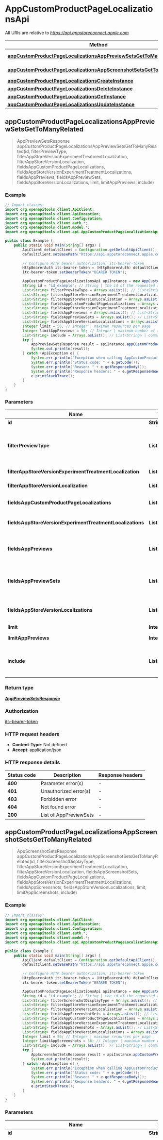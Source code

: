 # AppCustomProductPageLocalizationsApi

All URIs are relative to *https://api.appstoreconnect.apple.com*

| Method | HTTP request | Description |
|------------- | ------------- | -------------|
| [**appCustomProductPageLocalizationsAppPreviewSetsGetToManyRelated**](AppCustomProductPageLocalizationsApi.md#appCustomProductPageLocalizationsAppPreviewSetsGetToManyRelated) | **GET** /v1/appCustomProductPageLocalizations/{id}/appPreviewSets |  |
| [**appCustomProductPageLocalizationsAppScreenshotSetsGetToManyRelated**](AppCustomProductPageLocalizationsApi.md#appCustomProductPageLocalizationsAppScreenshotSetsGetToManyRelated) | **GET** /v1/appCustomProductPageLocalizations/{id}/appScreenshotSets |  |
| [**appCustomProductPageLocalizationsCreateInstance**](AppCustomProductPageLocalizationsApi.md#appCustomProductPageLocalizationsCreateInstance) | **POST** /v1/appCustomProductPageLocalizations |  |
| [**appCustomProductPageLocalizationsDeleteInstance**](AppCustomProductPageLocalizationsApi.md#appCustomProductPageLocalizationsDeleteInstance) | **DELETE** /v1/appCustomProductPageLocalizations/{id} |  |
| [**appCustomProductPageLocalizationsGetInstance**](AppCustomProductPageLocalizationsApi.md#appCustomProductPageLocalizationsGetInstance) | **GET** /v1/appCustomProductPageLocalizations/{id} |  |
| [**appCustomProductPageLocalizationsUpdateInstance**](AppCustomProductPageLocalizationsApi.md#appCustomProductPageLocalizationsUpdateInstance) | **PATCH** /v1/appCustomProductPageLocalizations/{id} |  |



## appCustomProductPageLocalizationsAppPreviewSetsGetToManyRelated

> AppPreviewSetsResponse appCustomProductPageLocalizationsAppPreviewSetsGetToManyRelated(id, filterPreviewType, filterAppStoreVersionExperimentTreatmentLocalization, filterAppStoreVersionLocalization, fieldsAppCustomProductPageLocalizations, fieldsAppStoreVersionExperimentTreatmentLocalizations, fieldsAppPreviews, fieldsAppPreviewSets, fieldsAppStoreVersionLocalizations, limit, limitAppPreviews, include)



### Example

```java
// Import classes:
import org.openapitools.client.ApiClient;
import org.openapitools.client.ApiException;
import org.openapitools.client.Configuration;
import org.openapitools.client.auth.*;
import org.openapitools.client.model.*;
import org.openapitools.client.api.AppCustomProductPageLocalizationsApi;

public class Example {
    public static void main(String[] args) {
        ApiClient defaultClient = Configuration.getDefaultApiClient();
        defaultClient.setBasePath("https://api.appstoreconnect.apple.com");
        
        // Configure HTTP bearer authorization: itc-bearer-token
        HttpBearerAuth itc-bearer-token = (HttpBearerAuth) defaultClient.getAuthentication("itc-bearer-token");
        itc-bearer-token.setBearerToken("BEARER TOKEN");

        AppCustomProductPageLocalizationsApi apiInstance = new AppCustomProductPageLocalizationsApi(defaultClient);
        String id = "id_example"; // String | the id of the requested resource
        List<String> filterPreviewType = Arrays.asList(); // List<String> | filter by attribute 'previewType'
        List<String> filterAppStoreVersionExperimentTreatmentLocalization = Arrays.asList(); // List<String> | filter by id(s) of related 'appStoreVersionExperimentTreatmentLocalization'
        List<String> filterAppStoreVersionLocalization = Arrays.asList(); // List<String> | filter by id(s) of related 'appStoreVersionLocalization'
        List<String> fieldsAppCustomProductPageLocalizations = Arrays.asList(); // List<String> | the fields to include for returned resources of type appCustomProductPageLocalizations
        List<String> fieldsAppStoreVersionExperimentTreatmentLocalizations = Arrays.asList(); // List<String> | the fields to include for returned resources of type appStoreVersionExperimentTreatmentLocalizations
        List<String> fieldsAppPreviews = Arrays.asList(); // List<String> | the fields to include for returned resources of type appPreviews
        List<String> fieldsAppPreviewSets = Arrays.asList(); // List<String> | the fields to include for returned resources of type appPreviewSets
        List<String> fieldsAppStoreVersionLocalizations = Arrays.asList(); // List<String> | the fields to include for returned resources of type appStoreVersionLocalizations
        Integer limit = 56; // Integer | maximum resources per page
        Integer limitAppPreviews = 56; // Integer | maximum number of related appPreviews returned (when they are included)
        List<String> include = Arrays.asList(); // List<String> | comma-separated list of relationships to include
        try {
            AppPreviewSetsResponse result = apiInstance.appCustomProductPageLocalizationsAppPreviewSetsGetToManyRelated(id, filterPreviewType, filterAppStoreVersionExperimentTreatmentLocalization, filterAppStoreVersionLocalization, fieldsAppCustomProductPageLocalizations, fieldsAppStoreVersionExperimentTreatmentLocalizations, fieldsAppPreviews, fieldsAppPreviewSets, fieldsAppStoreVersionLocalizations, limit, limitAppPreviews, include);
            System.out.println(result);
        } catch (ApiException e) {
            System.err.println("Exception when calling AppCustomProductPageLocalizationsApi#appCustomProductPageLocalizationsAppPreviewSetsGetToManyRelated");
            System.err.println("Status code: " + e.getCode());
            System.err.println("Reason: " + e.getResponseBody());
            System.err.println("Response headers: " + e.getResponseHeaders());
            e.printStackTrace();
        }
    }
}
```

### Parameters


| Name | Type | Description  | Notes |
|------------- | ------------- | ------------- | -------------|
| **id** | **String**| the id of the requested resource | |
| **filterPreviewType** | **List&lt;String&gt;**| filter by attribute &#39;previewType&#39; | [optional] [enum: IPHONE_67, IPHONE_61, IPHONE_65, IPHONE_58, IPHONE_55, IPHONE_47, IPHONE_40, IPHONE_35, IPAD_PRO_3GEN_129, IPAD_PRO_3GEN_11, IPAD_PRO_129, IPAD_105, IPAD_97, DESKTOP, APPLE_TV, APPLE_VISION_PRO] |
| **filterAppStoreVersionExperimentTreatmentLocalization** | **List&lt;String&gt;**| filter by id(s) of related &#39;appStoreVersionExperimentTreatmentLocalization&#39; | [optional] |
| **filterAppStoreVersionLocalization** | **List&lt;String&gt;**| filter by id(s) of related &#39;appStoreVersionLocalization&#39; | [optional] |
| **fieldsAppCustomProductPageLocalizations** | **List&lt;String&gt;**| the fields to include for returned resources of type appCustomProductPageLocalizations | [optional] [enum: appCustomProductPageVersion, appPreviewSets, appScreenshotSets, locale, promotionalText] |
| **fieldsAppStoreVersionExperimentTreatmentLocalizations** | **List&lt;String&gt;**| the fields to include for returned resources of type appStoreVersionExperimentTreatmentLocalizations | [optional] [enum: appPreviewSets, appScreenshotSets, appStoreVersionExperimentTreatment, locale] |
| **fieldsAppPreviews** | **List&lt;String&gt;**| the fields to include for returned resources of type appPreviews | [optional] [enum: appPreviewSet, assetDeliveryState, fileName, fileSize, mimeType, previewFrameTimeCode, previewImage, sourceFileChecksum, uploadOperations, uploaded, videoUrl] |
| **fieldsAppPreviewSets** | **List&lt;String&gt;**| the fields to include for returned resources of type appPreviewSets | [optional] [enum: appCustomProductPageLocalization, appPreviews, appStoreVersionExperimentTreatmentLocalization, appStoreVersionLocalization, previewType] |
| **fieldsAppStoreVersionLocalizations** | **List&lt;String&gt;**| the fields to include for returned resources of type appStoreVersionLocalizations | [optional] [enum: appPreviewSets, appScreenshotSets, appStoreVersion, description, keywords, locale, marketingUrl, promotionalText, supportUrl, whatsNew] |
| **limit** | **Integer**| maximum resources per page | [optional] |
| **limitAppPreviews** | **Integer**| maximum number of related appPreviews returned (when they are included) | [optional] |
| **include** | **List&lt;String&gt;**| comma-separated list of relationships to include | [optional] [enum: appCustomProductPageLocalization, appPreviews, appStoreVersionExperimentTreatmentLocalization, appStoreVersionLocalization] |

### Return type

[**AppPreviewSetsResponse**](AppPreviewSetsResponse.md)

### Authorization

[itc-bearer-token](../README.md#itc-bearer-token)

### HTTP request headers

- **Content-Type**: Not defined
- **Accept**: application/json

### HTTP response details
| Status code | Description | Response headers |
|-------------|-------------|------------------|
| **400** | Parameter error(s) |  -  |
| **401** | Unauthorized error(s) |  -  |
| **403** | Forbidden error |  -  |
| **404** | Not found error |  -  |
| **200** | List of AppPreviewSets |  -  |


## appCustomProductPageLocalizationsAppScreenshotSetsGetToManyRelated

> AppScreenshotSetsResponse appCustomProductPageLocalizationsAppScreenshotSetsGetToManyRelated(id, filterScreenshotDisplayType, filterAppStoreVersionExperimentTreatmentLocalization, filterAppStoreVersionLocalization, fieldsAppScreenshotSets, fieldsAppCustomProductPageLocalizations, fieldsAppStoreVersionExperimentTreatmentLocalizations, fieldsAppScreenshots, fieldsAppStoreVersionLocalizations, limit, limitAppScreenshots, include)



### Example

```java
// Import classes:
import org.openapitools.client.ApiClient;
import org.openapitools.client.ApiException;
import org.openapitools.client.Configuration;
import org.openapitools.client.auth.*;
import org.openapitools.client.model.*;
import org.openapitools.client.api.AppCustomProductPageLocalizationsApi;

public class Example {
    public static void main(String[] args) {
        ApiClient defaultClient = Configuration.getDefaultApiClient();
        defaultClient.setBasePath("https://api.appstoreconnect.apple.com");
        
        // Configure HTTP bearer authorization: itc-bearer-token
        HttpBearerAuth itc-bearer-token = (HttpBearerAuth) defaultClient.getAuthentication("itc-bearer-token");
        itc-bearer-token.setBearerToken("BEARER TOKEN");

        AppCustomProductPageLocalizationsApi apiInstance = new AppCustomProductPageLocalizationsApi(defaultClient);
        String id = "id_example"; // String | the id of the requested resource
        List<String> filterScreenshotDisplayType = Arrays.asList(); // List<String> | filter by attribute 'screenshotDisplayType'
        List<String> filterAppStoreVersionExperimentTreatmentLocalization = Arrays.asList(); // List<String> | filter by id(s) of related 'appStoreVersionExperimentTreatmentLocalization'
        List<String> filterAppStoreVersionLocalization = Arrays.asList(); // List<String> | filter by id(s) of related 'appStoreVersionLocalization'
        List<String> fieldsAppScreenshotSets = Arrays.asList(); // List<String> | the fields to include for returned resources of type appScreenshotSets
        List<String> fieldsAppCustomProductPageLocalizations = Arrays.asList(); // List<String> | the fields to include for returned resources of type appCustomProductPageLocalizations
        List<String> fieldsAppStoreVersionExperimentTreatmentLocalizations = Arrays.asList(); // List<String> | the fields to include for returned resources of type appStoreVersionExperimentTreatmentLocalizations
        List<String> fieldsAppScreenshots = Arrays.asList(); // List<String> | the fields to include for returned resources of type appScreenshots
        List<String> fieldsAppStoreVersionLocalizations = Arrays.asList(); // List<String> | the fields to include for returned resources of type appStoreVersionLocalizations
        Integer limit = 56; // Integer | maximum resources per page
        Integer limitAppScreenshots = 56; // Integer | maximum number of related appScreenshots returned (when they are included)
        List<String> include = Arrays.asList(); // List<String> | comma-separated list of relationships to include
        try {
            AppScreenshotSetsResponse result = apiInstance.appCustomProductPageLocalizationsAppScreenshotSetsGetToManyRelated(id, filterScreenshotDisplayType, filterAppStoreVersionExperimentTreatmentLocalization, filterAppStoreVersionLocalization, fieldsAppScreenshotSets, fieldsAppCustomProductPageLocalizations, fieldsAppStoreVersionExperimentTreatmentLocalizations, fieldsAppScreenshots, fieldsAppStoreVersionLocalizations, limit, limitAppScreenshots, include);
            System.out.println(result);
        } catch (ApiException e) {
            System.err.println("Exception when calling AppCustomProductPageLocalizationsApi#appCustomProductPageLocalizationsAppScreenshotSetsGetToManyRelated");
            System.err.println("Status code: " + e.getCode());
            System.err.println("Reason: " + e.getResponseBody());
            System.err.println("Response headers: " + e.getResponseHeaders());
            e.printStackTrace();
        }
    }
}
```

### Parameters


| Name | Type | Description  | Notes |
|------------- | ------------- | ------------- | -------------|
| **id** | **String**| the id of the requested resource | |
| **filterScreenshotDisplayType** | **List&lt;String&gt;**| filter by attribute &#39;screenshotDisplayType&#39; | [optional] [enum: APP_IPHONE_67, APP_IPHONE_61, APP_IPHONE_65, APP_IPHONE_58, APP_IPHONE_55, APP_IPHONE_47, APP_IPHONE_40, APP_IPHONE_35, APP_IPAD_PRO_3GEN_129, APP_IPAD_PRO_3GEN_11, APP_IPAD_PRO_129, APP_IPAD_105, APP_IPAD_97, APP_DESKTOP, APP_WATCH_ULTRA, APP_WATCH_SERIES_7, APP_WATCH_SERIES_4, APP_WATCH_SERIES_3, APP_APPLE_TV, APP_APPLE_VISION_PRO, IMESSAGE_APP_IPHONE_67, IMESSAGE_APP_IPHONE_61, IMESSAGE_APP_IPHONE_65, IMESSAGE_APP_IPHONE_58, IMESSAGE_APP_IPHONE_55, IMESSAGE_APP_IPHONE_47, IMESSAGE_APP_IPHONE_40, IMESSAGE_APP_IPAD_PRO_3GEN_129, IMESSAGE_APP_IPAD_PRO_3GEN_11, IMESSAGE_APP_IPAD_PRO_129, IMESSAGE_APP_IPAD_105, IMESSAGE_APP_IPAD_97] |
| **filterAppStoreVersionExperimentTreatmentLocalization** | **List&lt;String&gt;**| filter by id(s) of related &#39;appStoreVersionExperimentTreatmentLocalization&#39; | [optional] |
| **filterAppStoreVersionLocalization** | **List&lt;String&gt;**| filter by id(s) of related &#39;appStoreVersionLocalization&#39; | [optional] |
| **fieldsAppScreenshotSets** | **List&lt;String&gt;**| the fields to include for returned resources of type appScreenshotSets | [optional] [enum: appCustomProductPageLocalization, appScreenshots, appStoreVersionExperimentTreatmentLocalization, appStoreVersionLocalization, screenshotDisplayType] |
| **fieldsAppCustomProductPageLocalizations** | **List&lt;String&gt;**| the fields to include for returned resources of type appCustomProductPageLocalizations | [optional] [enum: appCustomProductPageVersion, appPreviewSets, appScreenshotSets, locale, promotionalText] |
| **fieldsAppStoreVersionExperimentTreatmentLocalizations** | **List&lt;String&gt;**| the fields to include for returned resources of type appStoreVersionExperimentTreatmentLocalizations | [optional] [enum: appPreviewSets, appScreenshotSets, appStoreVersionExperimentTreatment, locale] |
| **fieldsAppScreenshots** | **List&lt;String&gt;**| the fields to include for returned resources of type appScreenshots | [optional] [enum: appScreenshotSet, assetDeliveryState, assetToken, assetType, fileName, fileSize, imageAsset, sourceFileChecksum, uploadOperations, uploaded] |
| **fieldsAppStoreVersionLocalizations** | **List&lt;String&gt;**| the fields to include for returned resources of type appStoreVersionLocalizations | [optional] [enum: appPreviewSets, appScreenshotSets, appStoreVersion, description, keywords, locale, marketingUrl, promotionalText, supportUrl, whatsNew] |
| **limit** | **Integer**| maximum resources per page | [optional] |
| **limitAppScreenshots** | **Integer**| maximum number of related appScreenshots returned (when they are included) | [optional] |
| **include** | **List&lt;String&gt;**| comma-separated list of relationships to include | [optional] [enum: appCustomProductPageLocalization, appScreenshots, appStoreVersionExperimentTreatmentLocalization, appStoreVersionLocalization] |

### Return type

[**AppScreenshotSetsResponse**](AppScreenshotSetsResponse.md)

### Authorization

[itc-bearer-token](../README.md#itc-bearer-token)

### HTTP request headers

- **Content-Type**: Not defined
- **Accept**: application/json

### HTTP response details
| Status code | Description | Response headers |
|-------------|-------------|------------------|
| **400** | Parameter error(s) |  -  |
| **401** | Unauthorized error(s) |  -  |
| **403** | Forbidden error |  -  |
| **404** | Not found error |  -  |
| **200** | List of AppScreenshotSets |  -  |


## appCustomProductPageLocalizationsCreateInstance

> AppCustomProductPageLocalizationResponse appCustomProductPageLocalizationsCreateInstance(appCustomProductPageLocalizationCreateRequest)



### Example

```java
// Import classes:
import org.openapitools.client.ApiClient;
import org.openapitools.client.ApiException;
import org.openapitools.client.Configuration;
import org.openapitools.client.auth.*;
import org.openapitools.client.model.*;
import org.openapitools.client.api.AppCustomProductPageLocalizationsApi;

public class Example {
    public static void main(String[] args) {
        ApiClient defaultClient = Configuration.getDefaultApiClient();
        defaultClient.setBasePath("https://api.appstoreconnect.apple.com");
        
        // Configure HTTP bearer authorization: itc-bearer-token
        HttpBearerAuth itc-bearer-token = (HttpBearerAuth) defaultClient.getAuthentication("itc-bearer-token");
        itc-bearer-token.setBearerToken("BEARER TOKEN");

        AppCustomProductPageLocalizationsApi apiInstance = new AppCustomProductPageLocalizationsApi(defaultClient);
        AppCustomProductPageLocalizationCreateRequest appCustomProductPageLocalizationCreateRequest = new AppCustomProductPageLocalizationCreateRequest(); // AppCustomProductPageLocalizationCreateRequest | AppCustomProductPageLocalization representation
        try {
            AppCustomProductPageLocalizationResponse result = apiInstance.appCustomProductPageLocalizationsCreateInstance(appCustomProductPageLocalizationCreateRequest);
            System.out.println(result);
        } catch (ApiException e) {
            System.err.println("Exception when calling AppCustomProductPageLocalizationsApi#appCustomProductPageLocalizationsCreateInstance");
            System.err.println("Status code: " + e.getCode());
            System.err.println("Reason: " + e.getResponseBody());
            System.err.println("Response headers: " + e.getResponseHeaders());
            e.printStackTrace();
        }
    }
}
```

### Parameters


| Name | Type | Description  | Notes |
|------------- | ------------- | ------------- | -------------|
| **appCustomProductPageLocalizationCreateRequest** | [**AppCustomProductPageLocalizationCreateRequest**](AppCustomProductPageLocalizationCreateRequest.md)| AppCustomProductPageLocalization representation | |

### Return type

[**AppCustomProductPageLocalizationResponse**](AppCustomProductPageLocalizationResponse.md)

### Authorization

[itc-bearer-token](../README.md#itc-bearer-token)

### HTTP request headers

- **Content-Type**: application/json
- **Accept**: application/json

### HTTP response details
| Status code | Description | Response headers |
|-------------|-------------|------------------|
| **400** | Parameter error(s) |  -  |
| **401** | Unauthorized error(s) |  -  |
| **403** | Forbidden error |  -  |
| **422** | Unprocessable request entity error(s) |  -  |
| **201** | Single AppCustomProductPageLocalization |  -  |
| **409** | Request entity error(s) |  -  |


## appCustomProductPageLocalizationsDeleteInstance

> appCustomProductPageLocalizationsDeleteInstance(id)



### Example

```java
// Import classes:
import org.openapitools.client.ApiClient;
import org.openapitools.client.ApiException;
import org.openapitools.client.Configuration;
import org.openapitools.client.auth.*;
import org.openapitools.client.model.*;
import org.openapitools.client.api.AppCustomProductPageLocalizationsApi;

public class Example {
    public static void main(String[] args) {
        ApiClient defaultClient = Configuration.getDefaultApiClient();
        defaultClient.setBasePath("https://api.appstoreconnect.apple.com");
        
        // Configure HTTP bearer authorization: itc-bearer-token
        HttpBearerAuth itc-bearer-token = (HttpBearerAuth) defaultClient.getAuthentication("itc-bearer-token");
        itc-bearer-token.setBearerToken("BEARER TOKEN");

        AppCustomProductPageLocalizationsApi apiInstance = new AppCustomProductPageLocalizationsApi(defaultClient);
        String id = "id_example"; // String | the id of the requested resource
        try {
            apiInstance.appCustomProductPageLocalizationsDeleteInstance(id);
        } catch (ApiException e) {
            System.err.println("Exception when calling AppCustomProductPageLocalizationsApi#appCustomProductPageLocalizationsDeleteInstance");
            System.err.println("Status code: " + e.getCode());
            System.err.println("Reason: " + e.getResponseBody());
            System.err.println("Response headers: " + e.getResponseHeaders());
            e.printStackTrace();
        }
    }
}
```

### Parameters


| Name | Type | Description  | Notes |
|------------- | ------------- | ------------- | -------------|
| **id** | **String**| the id of the requested resource | |

### Return type

null (empty response body)

### Authorization

[itc-bearer-token](../README.md#itc-bearer-token)

### HTTP request headers

- **Content-Type**: Not defined
- **Accept**: application/json

### HTTP response details
| Status code | Description | Response headers |
|-------------|-------------|------------------|
| **400** | Parameter error(s) |  -  |
| **401** | Unauthorized error(s) |  -  |
| **403** | Forbidden error |  -  |
| **404** | Not found error |  -  |
| **409** | Request entity error(s) |  -  |
| **204** | Success (no content) |  -  |


## appCustomProductPageLocalizationsGetInstance

> AppCustomProductPageLocalizationResponse appCustomProductPageLocalizationsGetInstance(id, fieldsAppCustomProductPageLocalizations, include, fieldsAppScreenshotSets, fieldsAppPreviewSets, limitAppPreviewSets, limitAppScreenshotSets)



### Example

```java
// Import classes:
import org.openapitools.client.ApiClient;
import org.openapitools.client.ApiException;
import org.openapitools.client.Configuration;
import org.openapitools.client.auth.*;
import org.openapitools.client.model.*;
import org.openapitools.client.api.AppCustomProductPageLocalizationsApi;

public class Example {
    public static void main(String[] args) {
        ApiClient defaultClient = Configuration.getDefaultApiClient();
        defaultClient.setBasePath("https://api.appstoreconnect.apple.com");
        
        // Configure HTTP bearer authorization: itc-bearer-token
        HttpBearerAuth itc-bearer-token = (HttpBearerAuth) defaultClient.getAuthentication("itc-bearer-token");
        itc-bearer-token.setBearerToken("BEARER TOKEN");

        AppCustomProductPageLocalizationsApi apiInstance = new AppCustomProductPageLocalizationsApi(defaultClient);
        String id = "id_example"; // String | the id of the requested resource
        List<String> fieldsAppCustomProductPageLocalizations = Arrays.asList(); // List<String> | the fields to include for returned resources of type appCustomProductPageLocalizations
        List<String> include = Arrays.asList(); // List<String> | comma-separated list of relationships to include
        List<String> fieldsAppScreenshotSets = Arrays.asList(); // List<String> | the fields to include for returned resources of type appScreenshotSets
        List<String> fieldsAppPreviewSets = Arrays.asList(); // List<String> | the fields to include for returned resources of type appPreviewSets
        Integer limitAppPreviewSets = 56; // Integer | maximum number of related appPreviewSets returned (when they are included)
        Integer limitAppScreenshotSets = 56; // Integer | maximum number of related appScreenshotSets returned (when they are included)
        try {
            AppCustomProductPageLocalizationResponse result = apiInstance.appCustomProductPageLocalizationsGetInstance(id, fieldsAppCustomProductPageLocalizations, include, fieldsAppScreenshotSets, fieldsAppPreviewSets, limitAppPreviewSets, limitAppScreenshotSets);
            System.out.println(result);
        } catch (ApiException e) {
            System.err.println("Exception when calling AppCustomProductPageLocalizationsApi#appCustomProductPageLocalizationsGetInstance");
            System.err.println("Status code: " + e.getCode());
            System.err.println("Reason: " + e.getResponseBody());
            System.err.println("Response headers: " + e.getResponseHeaders());
            e.printStackTrace();
        }
    }
}
```

### Parameters


| Name | Type | Description  | Notes |
|------------- | ------------- | ------------- | -------------|
| **id** | **String**| the id of the requested resource | |
| **fieldsAppCustomProductPageLocalizations** | **List&lt;String&gt;**| the fields to include for returned resources of type appCustomProductPageLocalizations | [optional] [enum: appCustomProductPageVersion, appPreviewSets, appScreenshotSets, locale, promotionalText] |
| **include** | **List&lt;String&gt;**| comma-separated list of relationships to include | [optional] [enum: appCustomProductPageVersion, appPreviewSets, appScreenshotSets] |
| **fieldsAppScreenshotSets** | **List&lt;String&gt;**| the fields to include for returned resources of type appScreenshotSets | [optional] [enum: appCustomProductPageLocalization, appScreenshots, appStoreVersionExperimentTreatmentLocalization, appStoreVersionLocalization, screenshotDisplayType] |
| **fieldsAppPreviewSets** | **List&lt;String&gt;**| the fields to include for returned resources of type appPreviewSets | [optional] [enum: appCustomProductPageLocalization, appPreviews, appStoreVersionExperimentTreatmentLocalization, appStoreVersionLocalization, previewType] |
| **limitAppPreviewSets** | **Integer**| maximum number of related appPreviewSets returned (when they are included) | [optional] |
| **limitAppScreenshotSets** | **Integer**| maximum number of related appScreenshotSets returned (when they are included) | [optional] |

### Return type

[**AppCustomProductPageLocalizationResponse**](AppCustomProductPageLocalizationResponse.md)

### Authorization

[itc-bearer-token](../README.md#itc-bearer-token)

### HTTP request headers

- **Content-Type**: Not defined
- **Accept**: application/json

### HTTP response details
| Status code | Description | Response headers |
|-------------|-------------|------------------|
| **400** | Parameter error(s) |  -  |
| **401** | Unauthorized error(s) |  -  |
| **403** | Forbidden error |  -  |
| **404** | Not found error |  -  |
| **200** | Single AppCustomProductPageLocalization |  -  |


## appCustomProductPageLocalizationsUpdateInstance

> AppCustomProductPageLocalizationResponse appCustomProductPageLocalizationsUpdateInstance(id, appCustomProductPageLocalizationUpdateRequest)



### Example

```java
// Import classes:
import org.openapitools.client.ApiClient;
import org.openapitools.client.ApiException;
import org.openapitools.client.Configuration;
import org.openapitools.client.auth.*;
import org.openapitools.client.model.*;
import org.openapitools.client.api.AppCustomProductPageLocalizationsApi;

public class Example {
    public static void main(String[] args) {
        ApiClient defaultClient = Configuration.getDefaultApiClient();
        defaultClient.setBasePath("https://api.appstoreconnect.apple.com");
        
        // Configure HTTP bearer authorization: itc-bearer-token
        HttpBearerAuth itc-bearer-token = (HttpBearerAuth) defaultClient.getAuthentication("itc-bearer-token");
        itc-bearer-token.setBearerToken("BEARER TOKEN");

        AppCustomProductPageLocalizationsApi apiInstance = new AppCustomProductPageLocalizationsApi(defaultClient);
        String id = "id_example"; // String | the id of the requested resource
        AppCustomProductPageLocalizationUpdateRequest appCustomProductPageLocalizationUpdateRequest = new AppCustomProductPageLocalizationUpdateRequest(); // AppCustomProductPageLocalizationUpdateRequest | AppCustomProductPageLocalization representation
        try {
            AppCustomProductPageLocalizationResponse result = apiInstance.appCustomProductPageLocalizationsUpdateInstance(id, appCustomProductPageLocalizationUpdateRequest);
            System.out.println(result);
        } catch (ApiException e) {
            System.err.println("Exception when calling AppCustomProductPageLocalizationsApi#appCustomProductPageLocalizationsUpdateInstance");
            System.err.println("Status code: " + e.getCode());
            System.err.println("Reason: " + e.getResponseBody());
            System.err.println("Response headers: " + e.getResponseHeaders());
            e.printStackTrace();
        }
    }
}
```

### Parameters


| Name | Type | Description  | Notes |
|------------- | ------------- | ------------- | -------------|
| **id** | **String**| the id of the requested resource | |
| **appCustomProductPageLocalizationUpdateRequest** | [**AppCustomProductPageLocalizationUpdateRequest**](AppCustomProductPageLocalizationUpdateRequest.md)| AppCustomProductPageLocalization representation | |

### Return type

[**AppCustomProductPageLocalizationResponse**](AppCustomProductPageLocalizationResponse.md)

### Authorization

[itc-bearer-token](../README.md#itc-bearer-token)

### HTTP request headers

- **Content-Type**: application/json
- **Accept**: application/json

### HTTP response details
| Status code | Description | Response headers |
|-------------|-------------|------------------|
| **400** | Parameter error(s) |  -  |
| **401** | Unauthorized error(s) |  -  |
| **403** | Forbidden error |  -  |
| **404** | Not found error |  -  |
| **422** | Unprocessable request entity error(s) |  -  |
| **200** | Single AppCustomProductPageLocalization |  -  |
| **409** | Request entity error(s) |  -  |

